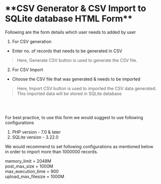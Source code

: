 <h1>**CSV Generator & CSV Import to SQLite database HTML Form**</h1>


Following are the form details which user needs to added by user

1. For CSV generation
- Enter no. of records that needs to be generated in CSV

> Here, Generate CSV button is used to generate the CSV file.

2. For CSV Import
- Choose the CSV file that was generated & needs to be imported

> Here, Import CSV button is used to imported the CSV data generated. This imported data will be stored in SQLite database
<br />
<br />

For best practice, to use this form we would suggest to use following configurations

1. PHP version - 7.0 & later
2. SQLite version - 3.22.0

We would recommend to set following configurations as mentioned below in order to import more than 1000000 records.

memory_limit = 2048M <br />
post_max_size = 1000M<br />
max_execution_time = 900<br />
upload_max_filesize = 1000M


